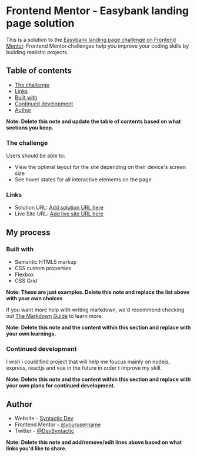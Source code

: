 # Frontend Mentor - Easybank landing page solution

This is a solution to the [Easybank landing page challenge on Frontend Mentor](https://www.frontendmentor.io/challenges/easybank-landing-page-WaUhkoDN). Frontend Mentor challenges help you improve your coding skills by building realistic projects. 

## Table of contents

  - [The challenge](#the-challenge)
  - [Links](#links)
  - [Built with](#built-with)
  - [Continued development](#continued-development)
  - [Author](#author)

**Note: Delete this note and update the table of contents based on what sections you keep.**


### The challenge

Users should be able to:

- View the optimal layout for the site depending on their device's screen size
- See hover states for all interactive elements on the page

### Links

- Solution URL: [Add solution URL here](https://your-solution-url.com)
- Live Site URL: [Add live site URL here](https://your-live-site-url.com)

## My process

### Built with

- Semantic HTML5 markup
- CSS custom properties
- Flexbox
- CSS Grid

**Note: These are just examples. Delete this note and replace the list above with your own choices**



If you want more help with writing markdown, we'd recommend checking out [The Markdown Guide](https://www.markdownguide.org/) to learn more.

**Note: Delete this note and the content within this section and replace with your own learnings.**

### Continued development

I wish i could find project that will help me foucus mainly on nodejs, express, reactjs and vue in the future in order t improve my skill.

**Note: Delete this note and the content within this section and replace with your own plans for continued development.**


## Author

- Website - [Syntactic Dev](https://www.your-site.com)
- Frontend Mentor - [@yourusername](https://www.frontendmentor.io/profile/yourusername)
- Twitter - [@DevSyntactic](https://www.twitter.com/devsyntactic)

**Note: Delete this note and add/remove/edit lines above based on what links you'd like to share.**
